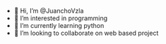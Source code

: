 - 👋 Hi, I’m @JuanchoVzla
- 👀 I’m interested in programming
- 🌱 I’m currently learning python
- 💞️ I’m looking to collaborate on web based project

